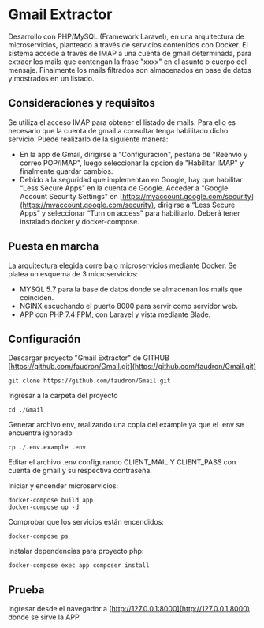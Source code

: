 # Gmail Extractor
Desarrollo con PHP/MySQL (Framework Laravel), en una arquitectura de microservicios, planteado a través de servicios contenidos con Docker. 
El sistema accede a través de IMAP a una cuenta de gmail determinada, para extraer los mails que contengan la frase "xxxx" en el asunto o cuerpo del mensaje. Finalmente los mails filtrados son almacenados en base de datos y mostrados en un listado.

Consideraciones y requisitos
----------------------------
Se utiliza el acceso IMAP para obtener el listado de mails. Para ello es necesario que la cuenta de gmail a consultar tenga habilitado dicho servicio. Puede realizarlo de la siguiente manera:
- En la app de Gmail, dirigirse a "Configuración", pestaña de "Reenvío y correo POP/IMAP", luego seleccionar la opcion de "Habilitar IMAP" y finalmente guardar cambios.
- Debido a la seguridad que implementan en Google, hay que habilitar “Less Secure Apps” en la cuenta de Google. Acceder a "Google Account Security Settings" en [https://myaccount.google.com/security](https://myaccount.google.com/security), dirigirse a  “Less Secure Apps” y seleccionar “Turn on access” para habilitarlo.
Deberá tener instalado docker y docker-compose.

Puesta en marcha
----------------
La arquitectura elegida corre bajo microservicios mediante Docker. Se platea un esquema de 3 microservicios:
- MYSQL 5.7 para la base de datos donde se almacenan los mails que coinciden.
- NGINX escuchando el puerto 8000 para servir como servidor web.
- APP con PHP 7.4 FPM, con Laravel y vista mediante Blade.

Configuración
-------------
Descargar proyecto "Gmail Extractor" de GITHUB [https://github.com/faudron/Gmail.git](https://github.com/faudron/Gmail.git)
    
    git clone https://github.com/faudron/Gmail.git 

Ingresar a la carpeta del proyecto

    cd ./Gmail 

Generar archivo env, realizando una copia del example ya que el .env se encuentra ignorado 

    cp ./.env.example .env 
    
Editar el archivo .env configurando CLIENT_MAIL Y CLIENT_PASS con cuenta de gmail y su respectiva contraseña.

Iniciar y encender microservicios:

    docker-compose build app
    docker-compose up -d

Comprobar que los servicios están encendidos:

    docker-compose ps 

Instalar dependencias para proyecto php:

    docker-compose exec app composer install 


Prueba
------
Ingresar desde el navegador a [http://127.0.0.1:8000](http://127.0.0.1:8000) donde se sirve la APP.
